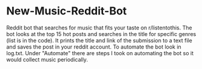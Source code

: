 # New-Music-Reddit-Bot
Reddit bot that searches for music that fits your taste on r/listentothis. The bot looks at the top 15 hot posts and 
searches in the title for specific genres (list is in the code). It prints the title and link of the submission to a text file
and saves the post in your reddit account.
To automate the bot look in log.txt. Under "Automate" there are steps I took on automating the bot so it would collect music periodically. 
